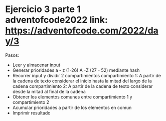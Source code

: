 # Ejercicio 3 parte 1 adventofcode2022 link: https://adventofcode.com/2022/day/3

Pasos:

- Leer y almacenar input 
- Generar prioridades a - z (1-26) A -Z (27 - 52) mediante hash
- Recorrer input y dividir 2 compartimientos
	compartimiento 1: A partir de la cadena de texto considerar el inicio hasta la mitad del largo de la cadena
	compartimiento 2: A partir de la cadena de texto considerar desde la mitad al final de la cadena
- Obtener los elementos comunes entre compartimiento 1 y compartimiento 2
- Acumular prioridades a partir de los elementos en comun
- Imprimir resultado

